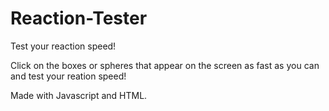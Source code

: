 # Reaction-Tester
Test your reaction speed!

Click on the boxes or spheres that appear on the screen as fast as you can and test your reation speed! 

Made with Javascript and HTML.
